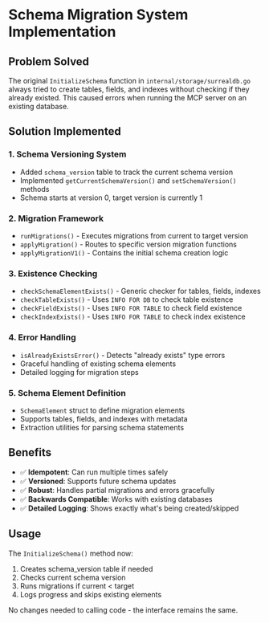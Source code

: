 # Schema Migration System Implementation

## Problem Solved
The original `InitializeSchema` function in `internal/storage/surrealdb.go` always tried to create tables, fields, and indexes without checking if they already existed. This caused errors when running the MCP server on an existing database.

## Solution Implemented

### 1. Schema Versioning System
- Added `schema_version` table to track the current schema version
- Implemented `getCurrentSchemaVersion()` and `setSchemaVersion()` methods
- Schema starts at version 0, target version is currently 1

### 2. Migration Framework
- `runMigrations()` - Executes migrations from current to target version
- `applyMigration()` - Routes to specific version migration functions
- `applyMigrationV1()` - Contains the initial schema creation logic

### 3. Existence Checking
- `checkSchemaElementExists()` - Generic checker for tables, fields, indexes
- `checkTableExists()` - Uses `INFO FOR DB` to check table existence
- `checkFieldExists()` - Uses `INFO FOR TABLE` to check field existence  
- `checkIndexExists()` - Uses `INFO FOR TABLE` to check index existence

### 4. Error Handling
- `isAlreadyExistsError()` - Detects "already exists" type errors
- Graceful handling of existing schema elements
- Detailed logging for migration steps

### 5. Schema Element Definition
- `SchemaElement` struct to define migration elements
- Supports tables, fields, and indexes with metadata
- Extraction utilities for parsing schema statements

## Benefits
- ✅ **Idempotent**: Can run multiple times safely
- ✅ **Versioned**: Supports future schema updates
- ✅ **Robust**: Handles partial migrations and errors gracefully
- ✅ **Backwards Compatible**: Works with existing databases
- ✅ **Detailed Logging**: Shows exactly what's being created/skipped

## Usage
The `InitializeSchema()` method now:
1. Creates schema_version table if needed
2. Checks current schema version  
3. Runs migrations if current < target
4. Logs progress and skips existing elements

No changes needed to calling code - the interface remains the same.